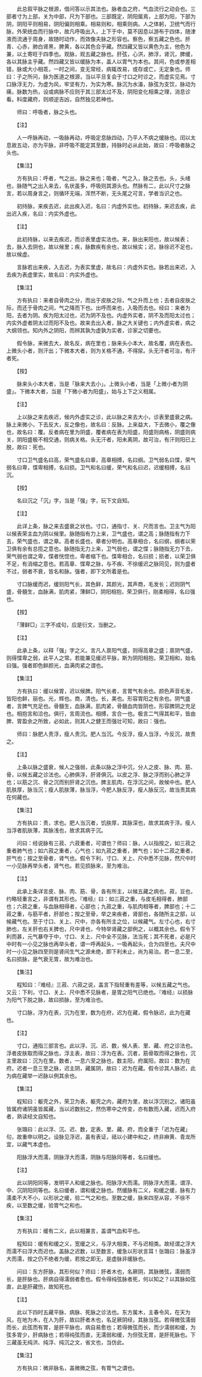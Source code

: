 <!-- { "loadSidebar": true } -->
　　此总叙平脉之根源，借问答以示其法也。脉者血之府，气血流行之动会也。三部者寸为上部，关为中部，尺为下部也。三部既定，阴阳属焉，上部为阳，下部为阴，阴阳平则相易，阴阳偏则相乘。相易则和，相乘则病。人之体躬，卫统气而行脉，外荣统血而行脉中，故凡呼吸出入，上下于中，莫不因息以游布于四体，随津液而流通于周身，故随时动作，而效像夫脉之形容也。察色，察五藏之色也。肝青、心赤，肺白肾黑，脾黄，各以其色合乎藏。然四藏又皆以黄色为主，他色为兼，以土寄旺于四季也。观脉，观五藏之脉也。肝弦，心洪，肺浮，肾沉，脾缓，各以其脉主乎藏。然四藏又皆以缓脉为本，盖人以胃气为本也。其间，色或参差相错，脉或大小相乖，一时之间，变无常经，病辄改易，或存或亡，无定象也。师曰：子之所问，脉为医道之根源，当以平旦复会于寸口之时诊之，而虚实见焉。寸口脉浮无力，为虚为风，牢坚有力，为实为寒。脉沉为水滀，脉弦为支饮，脉动为痛，脉数为热，设或病脉不应则于其三部太过不及，阴阳变化相乘之理，消息诊看。料度藏府，则顺逆吉凶，自然独见若神也。

　　师曰：呼吸者，脉之头也。

　　【注】

　　人一呼脉再动，一吸脉再动，呼吸定息脉四动，乃平人不病之缓脉也。闰以太息故五动，亦为平脉，非呼吸不能定其至数，持脉时必从此始，故曰：呼吸者脉之头也。

　　【集注】

　　方有执曰：呼者，气之出，脉之来也；吸者，气之入，脉之去也。头，头绪也，脉随气之出入来去，名状虽多，呼吸则其源头也。然脉有二，此以尺寸之脉言，若以周身言之，则循环无端，浑然不断，无头尾之可言，学者当识之也。

　　初持脉，来疾去迟，此出疾入迟，名曰：内虚外实也。初持脉，来迟去疾，此出迟入疾，名曰：内实外虚也。

　　【注】

　　此初持脉，以来去疾迟，而诊表里虚实法也。来，脉出来阳也，故以候表；去，脉入去阴也，故以候里；疾，脉数疾有余也，故以候实；迟，脉徐迟不足也，故以候虚。

　　言脉若出来疾，入去迟，为表实里虚，故名曰：内虚外实也。脉若出来迟，入去疾为表虚里实，故名曰：内实外虚也。

　　【集注】

　　方有执曰：来者自骨肉之分，而出于皮肤之际，气之升而上也；去者自皮肤之际，而还于骨肉之间，气之降而下也。出呼而来也，入吸而去也。经曰：来者为阳，去者为阴。疾为阳太过也，迟为阴不及也。内虚外实者，阴不及而阳太过也；内实外虚者阴太过而阳不及也。故来去出入者，脉之大关键也；内外虚实者，病之大纲领也。知内外之阴阳，而辨其孰为虚孰为实者，诊家之切要也。

　　假令脉，来微去大，故名反，病在里也；脉来头小本大，故名覆，病在表也。上微头小者，则汗出；下微本大者，则为关格不通，不得尿。头无汗者可治，有汗者死。

　　【按】

　　脉来头小本大者，当是「脉来大去小」。上微头小者，当是「上微小者为阴盛」。下微本大者，当是「下微小者为阳盛」，始与上下之义相属。

　　【注】

　　上以脉之来去疾迟，候内外虚实之诊，此以脉之来去大小，诊表里盛衰之病。脉上来微小，下去反大，反之像也，故名曰：反脉。上来益大，下去微小，覆之像也，故名曰：覆。反者病在里为阴盛，覆者病在表为阳盛，阳盛则病格，阴盛则病关，阴阳盛极不相交通，则病关格。头无汗者，阳未离阴，故可治，有汗则阳已上脱，故曰：死也。

　　寸口卫气盛名曰高，荣气盛名曰章，高章相搏，名曰纲。卫气弱名曰惵，荣气弱名曰卑，惵卑相搏，名曰损。卫气和名曰缓，荣气和名曰迟，迟缓相搏，名曰沉。

　　【按】

　　名曰沉之「沉」字，当是「强」字，玩下文自知。

　　【注】

　　此详上条，脉之来去盛衰之状也。寸口，通指寸、关、尺而言也。卫主气为阳以候表荣主血为阴以候里。脉随指有力上来，卫气盛也，谓之高；脉随指有力下去，荣气盛也，谓之章。高者长盛也，章者分明也。高章相合，名曰纲，纲者以荣卫俱有余有总揽之意也。脉随指无力上来，卫气弱也，谓之惵；脉随指无力下去，荣气弱也谓之卑，惵者恍惚也，卑者缩下也。惵卑相合，名曰损；损者，以荣卫俱不足，有消缩之意也。若高章、惵卑之脉，与不疾、不徐缓迟之脉同见，则为盛者不过，弱者不衰，皆名和脉。强者，即下文所着是也。

　　寸口脉缓而迟，缓则阳气长，其色鲜，其颜光，其声商，毛发长；迟则阴气盛，骨髓生，血脉满，肌肉紧，薄鲜□，阴阳相抱，荣卫俱行，刚柔相得，名曰强也。

　　【按】

　　「薄鲜□」三字不成句，应是衍文，当删之。

　　【注】

　　此承上条，以释「强」字之义。言凡人禀阳气盛，则得高章之盛；禀阴气盛，则得惵卑之弱，此平人之常。若能兼见缓迟平脉，斯为阴阳相抱，荣卫相和，始名曰强。强者即色鲜颜光，血满肉紧之谓也。

　　【集注】

　　方有执曰：缓以候胃，迟以候脾。阳气长者，言胃气有余也。颜色声音毛发，皆阳也鲜，丽也。光，辉也。商，清也。长，美也。形容胃阳之有余也。阴气盛者，言脾气充足也。骨髓生，血脉满，肌肉紧，骨髓血肉皆阴也，形容脾阴之充足也。相抱言和洽也。俱行，言周流也。相搏，言合一也。极言二气得其和平，皆由脾、胃盈余之所致，必如此，则其人之健王而强壮可知，故曰：强也。

　　师曰：脉肥人责浮，瘦人责沉。肥人当沉。今反浮，瘦人当浮，今反沉，故责之。

　　【注】

　　上条以脉之盛衰，候人之强弱，此条以脉之浮中沉，分人之皮、脉、肉、筋、骨，以候五藏之诊法也。心肺俱浮，肝肾俱沉。以皮之浮、脉之浮而别心肺之浮也；以筋之沉、骨之沉而别肝肾之沉也。脾主肌肉，在浮沉之间，故候中也。肥人肌肤厚，脉当沉；瘦人肌肤薄，脉当浮，今肥人脉反浮，瘦人脉反沉，故当责其病在何藏也。

　　【集注】

　　方有执曰：责，求也。肥人当沉者，饥肤厚，其脉深也，故求其病于浮。瘦人当浮者肌肤薄，其脉浅也，故求其病于沉。

　　问曰：经说脉有三菽、六菽重者，可谓也？师曰：脉，人以指按之，如三菽之重者肺气也；如六菽之重者，心气也；如九菽之重者，脾气也；如十二菽之重者，肝气也；按之至骨者，肾气也。假令下利，寸口、关上、尺中悉不见脉，然尺中时一小见脉再举头者，肾气也。若见损脉来，至为难治。

　　【注】

　　此承上条详言皮、脉、肉、筋、骨，各有所主，以候五藏之病也。菽，豆也，约略轻重言之，非谓有其形也。『难经』曰：如三菽之重，与皮毛相得者，肺部也；六菽之重，与血脉相得者，心部也；九菽之重，与肌肉相等者，脾部也；十二菽之重，与筋平者，肝部也；按之至骨，举之来疾者，肾部也，各随所主之部，以候藏气也。至于寸口、关上、尺中，亦各有所主之位，以候藏气。左寸心也，右寸肺也，左关肝也右关脾也，尺中肾也，今特举肾藏之部例之，以概其余也。假令下利而甚，元气暴夺于中，寸口、关上、尺中全不见脉，法当死；其不死者，必是尺中时有一小见之脉也再举头者，谓一呼再起头，一吸再起头，合为四至也。夫尺中时一小见之脉四至则是肾间生气之源未绝，即下利未止，尚为易治。若一息二至，名曰损脉，是气衰无胃，故为难治也。

　　【集注】

　　程知曰：『难经』三菽、六菽之说，盖言下指轻重有差等，以候五藏之气也。又云：下利，寸口、关上、尺中悉不见脉者，是胃之阳气已绝也。『难经』以损脉为阳气下脱之脉，故曰损脉，至为难治也。

　　寸口脉，浮为在表，沉为在里，数为在府，迟为在藏，假令脉迟，此为在藏也。

　　【注】

　　寸口，通指三部言也。此以浮、沉、迟、数，候人表、里、藏、府之诊法也。浮者皮肤取而得之脉也，浮主表，故曰：浮为在表。沉者，筋骨取而得之脉也，沉主里故曰：沉为在里。数者，一息六至之脉也，数主阳，府属阳，故曰：数为在府。迟者一息三至之脉，迟主阴，藏属阴，故曰：迟为在藏。假令诊其人脉迟，此为病在藏举一迟脉以例其余也。

　　【集注】

　　程知曰：躯壳之外，荣卫为表，躯壳之内，藏府为里，故以浮沉别之。诸阳虽皆属府诸阴虽皆属藏，当以迟数别之，然伤寒中之传变，亦有数而入藏，迟而入府者，熟读经文自知也。

　　张璐曰：此以浮、沉、迟、数，定表、里、藏、府，而全重于「迟为在藏」句，故重申以明之。设脉见浮迟，虽有表证，祗以小建中和之，终非麻黄、青龙所宜，以藏气本虚也。

　　阳脉浮大而濡，阴脉浮大而濡，阴脉与阳脉同等者，名曰缓也。

　　【注】

　　此以阴阳同等，发明平人和缓之脉也。阳脉浮大而濡。阴脉浮大而濡，谓浮、中、沉阴阳同等也。名曰缓者，谓和缓之脉也。然缓脉有二义，和缓之缓，脉有力濡柔不大不小，以形状之缓，验二气之和也。至数之缓，脉来四至从容，不徐不疾，以至数之缓，验胃气之和也。

　　【集注】

　　方有执曰：缓有二义，此以相兼言，盖谓气血和平也。

　　程知曰：缓有和缓之义，宽缓之义，与浮大相类，不与迟相类。故经谓之浮大而濡不曰浮大而迟也。盖脉之迟数，以至数言，缓急以形状言耳！张璐曰：脉虽浮大而濡，按之仍不绝者为缓，若按之即无，是虚脉非缓脉也。

　　问曰：东方肝脉，其形何似？师曰：肝者木也，名厥阴，其脉微弦，濡弱而长，是肝脉也。肝病自得濡弱者愈也。假令得纯弦脉者死，何以知之？以其脉如弦直，此是肝藏伤，故知死也。

　　【注】

　　此以下四时五藏平脉、病脉、死脉之诊法也。东方属木，主春令风，在天为风，在地为木，在人为肝，故曰肝者木也，名足厥阴经，其脉当弦。若得微弦濡弱而长，此弦而有胃，是肝平脉也，病自易愈也；若得微弦而长，而少濡弱和缓，为弦多胃少，肝病脉也；若得纯弦而直，无濡弱和缓，为但弦无胃，是肝死脉也。下三藏虽无纯洪、纯浮、纯沉之文，省文也，当仿此。

　　【集注】

　　方有执曰：微非脉名，盖微微之弦，有胃气之谓也。


